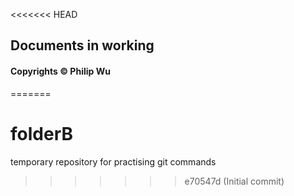 <<<<<<< HEAD
## Documents in working

#### Copyrights &copy; Philip Wu
=======
# folderB
temporary repository for practising git commands
>>>>>>> e70547d (Initial commit)
